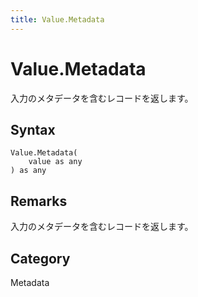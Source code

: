 ```yaml
---
title: Value.Metadata
---
```


# Value.Metadata


入力のメタデータを含むレコードを返します。


## Syntax

```powerquery
Value.Metadata(
    value as any
) as any
```


## Remarks

入力のメタデータを含むレコードを返します。



## Category
Metadata
